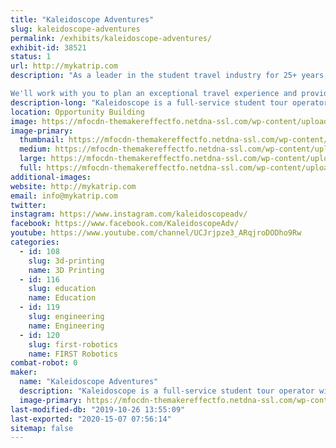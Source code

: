 ```yaml
---
title: "Kaleidoscope Adventures"
slug: kaleidoscope-adventures
permalink: /exhibits/kaleidoscope-adventures/
exhibit-id: 38521
status: 1
url: http://mykatrip.com
description: "As a leader in the student travel industry for 25+ years, Kaleidoscope Adventures exceeds expectations for student and performance group travel.

We'll work with you to plan an exceptional travel experience and provide impeccable customer service from start to finish"
description-long: "Kaleidoscope is a full-service student tour operator with more than 25+ years of inspiring student travel and a former educator as CEO. We specialize in surprisingly unique educational, performance, sports, senior class trip, festival and cruise travel to more than 40+ student-friendly destinations. We make student safety a priority with a clearly communicated safety plan and trusted partners. Kaleidoscope Adventures is an active member of the Student &amp; Youth Association and licensed, bonded and insured."
location: Opportunity Building
image: https://mfocdn-themakereffectfo.netdna-ssl.com/wp-content/uploads/2019/09/KA-Logo-1.jpg
image-primary:
  thumbnail: https://mfocdn-themakereffectfo.netdna-ssl.com/wp-content/uploads/2019/09/KA-Logo-1-150x150.jpg
  medium: https://mfocdn-themakereffectfo.netdna-ssl.com/wp-content/uploads/2019/09/KA-Logo-1-300x87.jpg
  large: https://mfocdn-themakereffectfo.netdna-ssl.com/wp-content/uploads/2019/09/KA-Logo-1.jpg
  full: https://mfocdn-themakereffectfo.netdna-ssl.com/wp-content/uploads/2019/09/KA-Logo-1.jpg
additional-images:
website: http://mykatrip.com
email: info@mykatrip.com
twitter: 
instagram: https://www.instagram.com/kaleidoscopeadv/
facebook: https://www.facebook.com/KaleidoscopeAdv/
youtube: https://www.youtube.com/channel/UCJrjpze3_ARqjroDODho9Rw
categories:
  - id: 108
    slug: 3d-printing
    name: 3D Printing
  - id: 116
    slug: education
    name: Education
  - id: 119
    slug: engineering
    name: Engineering
  - id: 120
    slug: first-robotics
    name: FIRST Robotics
combat-robot: 0
maker:
  name: "Kaleidoscope Adventures"
  description: "Kaleidoscope is a full-service student tour operator with more than 25+ years of inspiring student travel and a former educator as CEO. We specialize in surprisingly unique educational, performance, sports, senior class trip, festival and cruise travel to more than 40+ student-friendly destinations. We make student safety a priority with a clearly communicated safety plan and trusted partners. Kaleidoscope Adventures is an active member of the Student & Youth Association and licensed, bonded and insured."
  image-primary: https://mfocdn-themakereffectfo.netdna-ssl.com/wp-content/uploads/2019/09/KA-Logo-300x87.jpg
last-modified-db: "2019-10-26 13:55:09"
last-exported: "2020-15-07 07:56:14"
sitemap: false
---
```

